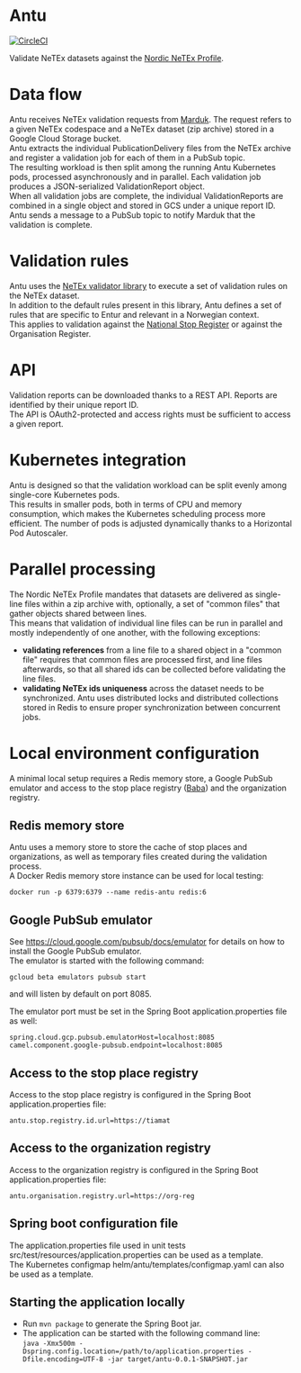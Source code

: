 # Antu
[![CircleCI](https://circleci.com/gh/entur/antu/tree/main.svg?style=svg)](https://circleci.com/gh/entur/antu/tree/main)

Validate NeTEx datasets against the [Nordic NeTEx Profile](https://enturas.atlassian.net/wiki/spaces/PUBLIC/pages/728891481/Nordic+NeTEx+Profile).

# Data flow
Antu receives NeTEx validation requests from [Marduk](https://github.com/entur/marduk).
The request refers to a given NeTEx codespace and a NeTEx dataset (zip archive) stored in a Google Cloud Storage bucket.  
Antu extracts the individual PublicationDelivery files from the NeTEx archive and register a validation job for each of them in a PubSub topic.  
The resulting workload is then split among the running Antu Kubernetes pods, processed asynchronously and in parallel.
Each validation job produces a JSON-serialized ValidationReport object.  
When all validation jobs are complete, the individual ValidationReports are combined in a single object and stored in GCS under a unique report ID.  
Antu sends a message to a PubSub topic to notify Marduk that the validation is complete.

# Validation rules
Antu uses the [NeTEx validator library](https://github.com/entur/netex-validator-java) to execute a set of validation rules on the NeTEx dataset.  
In addition to the default rules present in this library, Antu defines a set of rules that are specific to Entur and relevant in a Norwegian context.  
This applies to validation against the [National Stop Register](https://stoppested.entur.org/) or against the Organisation Register.

# API
Validation reports can be downloaded thanks to a REST API. Reports are identified by their unique report ID.  
The API is OAuth2-protected and access rights must be sufficient to access a given report.

# Kubernetes integration
Antu is designed so that the validation workload can be split evenly among single-core Kubernetes pods.  
This results in smaller pods, both in terms of CPU and memory consumption, which makes the Kubernetes scheduling process more efficient.
The number of pods is adjusted dynamically thanks to a Horizontal Pod Autoscaler.

# Parallel processing
The Nordic NeTEx Profile mandates that datasets are delivered as single-line files within a zip archive with, optionally, a set of "common files" that gather objects shared between lines.  
This means that validation of individual line files can be run in parallel and mostly independently of one another, with the following exceptions:
 * **validating references** from a line file to a shared object in a "common file" requires that common files are processed first, and line files afterwards, so that all shared ids can be collected before validating the line files. 
 * **validating NeTEx ids uniqueness** across the dataset needs to be synchronized.
Antu uses distributed locks and distributed collections stored in Redis to ensure proper synchronization between concurrent jobs.

# Local environment configuration

A minimal local setup requires a Redis memory store, a Google PubSub emulator and access to the stop place registry ([Baba](https://github.com/entur/tiamat)) and the organization registry.

## Redis memory store
Antu uses a memory store to store the cache of stop places and organizations, as well as temporary files created during the validation process.  
A Docker Redis memory store instance can be used for local testing:
```
docker run -p 6379:6379 --name redis-antu redis:6
```

## Google PubSub emulator
See https://cloud.google.com/pubsub/docs/emulator for details on how to install the Google PubSub emulator.  
The emulator is started with the following command:
```
gcloud beta emulators pubsub start
```
and will listen by default on port 8085.

The emulator port must be set in the Spring Boot application.properties file as well:

```
spring.cloud.gcp.pubsub.emulatorHost=localhost:8085
camel.component.google-pubsub.endpoint=localhost:8085
```

## Access to the stop place registry
Access to the stop place registry is configured in the Spring Boot application.properties file:
```
antu.stop.registry.id.url=https://tiamat
```

## Access to the organization registry
Access to the organization registry is configured in the Spring Boot application.properties file:
```
antu.organisation.registry.url=https://org-reg
```

## Spring boot configuration file
The application.properties file used in unit tests src/test/resources/application.properties can be used as a template.  
The Kubernetes configmap helm/antu/templates/configmap.yaml can also be used as a template.

## Starting the application locally
- Run `mvn package` to generate the Spring Boot jar.
- The application can be started with the following command line:  
  ```java -Xmx500m -Dspring.config.location=/path/to/application.properties -Dfile.encoding=UTF-8 -jar target/antu-0.0.1-SNAPSHOT.jar```

